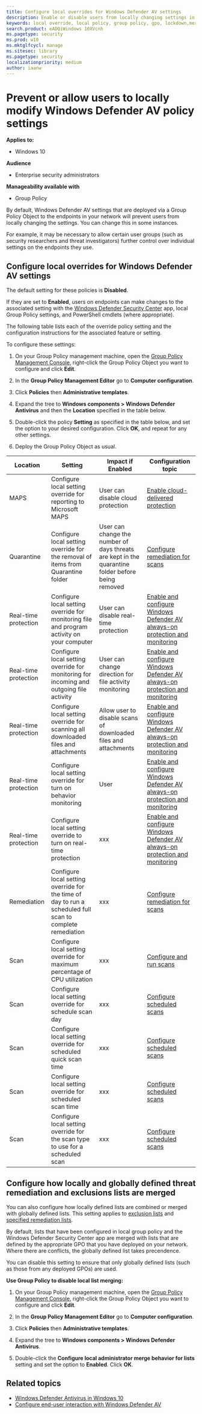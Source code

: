 ```yaml
---
title: Configure local overrides for Windows Defender AV settings
description: Enable or disable users from locally changing settings in Windows Defender AV.
keywords: local override, local policy, group policy, gpo, lockdown,merge, lists
search.product: eADQiWindows 10XVcnh
ms.pagetype: security
ms.prod: w10
ms.mktglfcycl: manage
ms.sitesec: library
ms.pagetype: security
localizationpriority: medium
author: iaanw
---
```


# Prevent or allow users to locally modify Windows Defender AV policy settings

**Applies to:**

- Windows 10

**Audience**

- Enterprise security administrators

**Manageability available with**

- Group Policy


By default, Windows Defender AV settings that are deployed via a Group Policy Object to the endpoints in your network will prevent users from locally changing the settings. You can change this in some instances. 

For example, it may be necessary to allow certain user groups (such as security researchers and threat investigators) further control over individual settings on the endpoints they use.

## Configure local overrides for Windows Defender AV settings

The default setting for these policies is **Disabled**.

If they are set to **Enabled**, users on endpoints can make changes to the associated setting with the [Windows Defender Security Center](windows-defender-security-center-antivirus.md) app, local Group Policy settings, and PowerShell cmdlets (where appropriate).

The following table lists each of the override policy setting and the configuration instructions for the associated feature or setting.

To configure these settings:

1. On your Group Policy management machine, open the [Group Policy Management Console](https://technet.microsoft.com/library/cc731212.aspx), right-click the Group Policy Object you want to configure and click **Edit**.

3. In the **Group Policy Management Editor** go to **Computer configuration**.

4. Click **Policies** then **Administrative templates**.

5. Expand the tree to **Windows components > Windows Defender Antivirus** and then the **Location** specified in the table below.

6. Double-click the policy **Setting** as specified in the table below, and set the option to your desired configuration. Click **OK**, and repeat for any other settings.

7. Deploy the Group Policy Object as usual.

Location | Setting | Impact if **Enabled** | Configuration topic
---|---|---|---
MAPS | Configure local setting override for reporting to Microsoft MAPS | User can disable cloud protection | [Enable cloud-delivered protection](enable-cloud-protection-windows-defender-antivirus.md)
Quarantine | Configure local setting override for the removal of items from Quarantine folder | User can change the number of days threats are kept in the quarantine folder before being removed |[Configure remediation for scans](configure-remediation-windows-defender-antivirus.md)
Real-time protection | Configure local setting override for monitoring file and program activity on your computer | User can disable real-time protection | [Enable and configure Windows Defender AV always-on protection and monitoring](configure-real-time-protection-windows-defender-antivirus.md)
Real-time protection | Configure local setting override for monitoring for incoming and outgoing file activity | User can change direction for file activity monitoring | [Enable and configure Windows Defender AV always-on protection and monitoring](configure-real-time-protection-windows-defender-antivirus.md)
Real-time protection | Configure local setting override for scanning all downloaded files and attachments | Allow user to disable scans of downloaded files and attachments | [Enable and configure Windows Defender AV always-on protection and monitoring](configure-real-time-protection-windows-defender-antivirus.md)
Real-time protection | Configure local setting override for turn on behavior monitoring | User  | [Enable and configure Windows Defender AV always-on protection and monitoring](configure-real-time-protection-windows-defender-antivirus.md)
Real-time protection | Configure local setting override to turn on real-time protection | xxx | [Enable and configure Windows Defender AV always-on protection and monitoring](configure-real-time-protection-windows-defender-antivirus.md)
Remediation | Configure local setting override for the time of day to run a scheduled full scan to complete remediation | xxx | [Configure remediation for scans](configure-remediation-windows-defender-antivirus.md)
Scan | Configure local setting override for maximum percentage of CPU utilization | xxx | [Configure and run scans](run-scan-windows-defender-antivirus.md)
Scan | Configure local setting override for schedule scan day | xxx | [Configure scheduled scans](scheduled-catch-up-scans-windows-defender-antivirus.md)
Scan | Configure local setting override for scheduled quick scan time | xxx | [Configure scheduled scans](scheduled-catch-up-scans-windows-defender-antivirus.md)
Scan | Configure local setting override for scheduled scan time | xxx | [Configure scheduled scans](scheduled-catch-up-scans-windows-defender-antivirus.md)
Scan | Configure local setting override for the scan type to use for a scheduled scan | xxx | [Configure scheduled scans](scheduled-catch-up-scans-windows-defender-antivirus.md)





<a id="merge-lists"></a>
## Configure how locally and globally defined threat remediation and exclusions lists are merged

You can also configure how locally defined lists are combined or merged with globally defined lists. This setting applies to [exclusion lists](configure-exclusions-windows-defender-antivirus.md) and [specified remediation lists](configure-remediation-windows-defender-antivirus.md).

By default, lists that have been configured in local group policy and the Windows Defender Security Center app are merged with lists that are defined by the appropriate GPO that you have deployed on your network. Where there are conflicts, the globally defined list takes precendence.

You can disable this setting to ensure that only globally defined lists (such as those from any deployed GPOs) are used.


**Use Group Policy to disable local list merging:**

1.  On your Group Policy management machine, open the [Group Policy Management Console](https://technet.microsoft.com/library/cc731212.aspx), right-click the Group Policy Object you want to configure and click **Edit**.

3.  In the **Group Policy Management Editor** go to **Computer configuration**.

4.  Click **Policies** then **Administrative templates**.

5.  Expand the tree to **Windows components > Windows Defender Antivirus**.

6. Double-click the **Configure local administrator merge behavior for lists** setting and set the option to **Enabled**. Click **OK**. 



## Related topics

- [Windows Defender Antivirus in Windows 10](windows-defender-antivirus-in-windows-10.md)
- [Configure end-user interaction with Windows Defender AV](configure-end-user-interaction-windows-defender-antivirus.md)